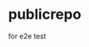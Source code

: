 # publicrepo
for e2e test




































































































































































































































































































































































































































































































































































































































































































































































































































































































































































































































































































































































































































































































































































































































































































































































































































































































































































































































































































































































































































































































































































































































































































































































































































































































































































































































































































































































































































































































































































































































































































































































































































































































































































































































































































































































































































































































